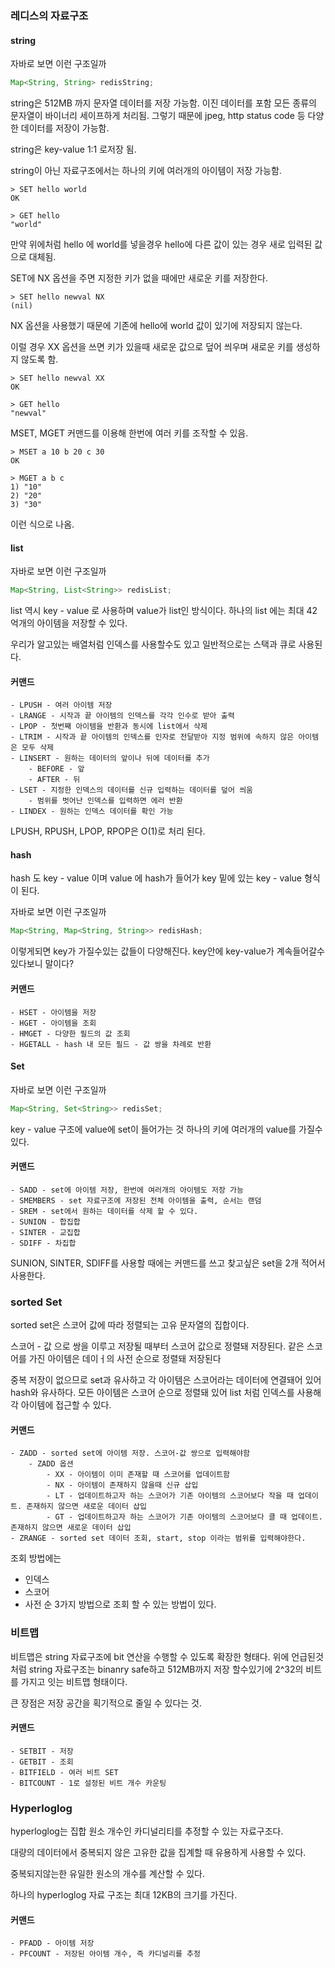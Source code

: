
### 레디스의 자료구조

#### string

자바로 보면 이런 구조일까
```java
Map<String, String> redisString;
```

string은 512MB 까지 문자열 데이터를 저장 가능함.
이진 데이터를 포함 모든 종류의 문자열이 바이너리 세이프하게 처리됨.
그렇기 때문에 jpeg, http status code 등 다양한 데이터를 저장이 가능함.

string은 key-value 1:1 로저장 됨.

string이 아닌 자료구조에서는 하나의 키에 여러개의 아이템이 저장 가능함.

```shell
> SET hello world
OK

> GET hello
"world"
```

만약 위에처럼 hello 에 world를 넣을경우 hello에 다른 값이 있는 경우 새로 입력된 값으로 대체됨.

SET에 NX 옵션을 주면 지정한 키가 없을 때에만 새로운 키를 저장한다.

```shell
> SET hello newval NX
(nil)
```

NX 옵션을 사용했기 때문에 기존에 hello에 world 값이 있기에 저장되지 않는다.

이럴 경우 XX 옵션을 쓰면 키가 있을때 새로운 값으로 덮어 씌우며 새로운 키를 생성하지 않도록 함.

```shell 
> SET hello newval XX
OK

> GET hello
"newval"
```

MSET, MGET 커맨드를 이용해 한번에 여러 키를 조작할 수 있음.

```shell
> MSET a 10 b 20 c 30
OK

> MGET a b c
1) "10"
2) "20"
3) "30"
```

이런 식으로 나옴.

#### list

자바로 보면 이런 구조일까
```java
Map<String, List<String>> redisList;
```

list 역시 key - value 로 사용하며
value가 list인 방식이다. 하나의 list 에는 최대 42억개의 아이템을 저장할 수 있다.

우리가 알고있는 배열처럼 인덱스를 사용할수도 있고 일반적으로는 스택과 큐로 사용된다.

#### 커맨드
	- LPUSH - 여러 아이템 저장
	- LRANGE - 시작과 끝 아이템의 인덱스를 각각 인수로 받아 출력
	- LPOP - 첫번째 아이템을 반환과 동시에 list에서 삭제
	- LTRIM - 시작과 끝 아이템의 인덱스를 인자로 전달받아 지정 범위에 속하지 않은 아이템은 모두 삭제
	- LINSERT - 원하는 데이터의 앞이나 뒤에 데이터를 추가
		- BEFORE - 앞
		- AFTER - 뒤
	- LSET - 지정한 인덱스의 데이터를 신규 입력하는 데이터를 덮어 씌움
		- 범위를 벗어난 인덱스를 입력하면 에러 반환
	- LINDEX - 원하는 인덱스 데이터를 확인 가능

LPUSH, RPUSH, LPOP, RPOP은 O(1)로 처리 된다.

#### hash

hash 도 key - value 이며 value 에 hash가 들어가 key 밑에 있는 key - value 형식이 된다.

자바로 보면 이런 구조일까
```java
Map<String, Map<String, String>> redisHash;
```
이렇게되면 key가 가질수있는 값들이 다양해진다.
key안에 key-value가 계속들어갈수있다보니 말이다?

#### 커맨드
	- HSET - 아이템을 저장
	- HGET - 아이템을 조회
	- HMGET - 다양한 필드의 값 조회
	- HGETALL - hash 내 모든 필드 - 값 쌍을 차례로 반환

#### Set

자바로 보면 이런 구조일까
```java
Map<String, Set<String>> redisSet;
```

key - value 구조에 value에 set이 들어가는 것
하나의 키에 여러개의 value를 가질수 있다.

#### 커맨드
	- SADD - set에 아이템 저장, 한번에 여러개의 아이템도 저장 가능
	- SMEMBERS - set 자료구조에 저장된 전체 아이템을 출력, 순서는 랜덤
	- SREM - set에서 원하는 데이터를 삭제 할 수 있다.
	- SUNION - 합집합
	- SINTER - 교집합
	- SDIFF - 차집합

SUNION, SINTER, SDIFF를 사용할 때에는 커맨드를 쓰고 찾고싶은 set을 2개 적어서 사용한다.

### sorted Set

sorted set은 스코어 값에 따라 정렬되는 고유 문자열의 집합이다.

스코어 - 값 으로 쌍을 이루고 저장될 때부터 스코어 값으로 정렬돼 저장된다.
같은 스코어를 가진 아이템은 데이ㅓ의 사전 순으로 정렬돼 저장된다

중복 저장이 없으므로 set과 유사하고 각 아이템은 스코어라는 데이터에 연결돼어 있어 hash와 유사하다.
모든 아이템은 스코어 순으로 정렬돼 있어 list 처럼 인덱스를 사용해 각 아이템에 접근할 수 있다.

#### 커맨드
	- ZADD - sorted set에 아이템 저장. 스코어-값 쌍으로 입력해야함
		- ZADD 옵션
			- XX - 아이템이 이미 존재할 때 스코어를 업데이트함
			- NX - 아이템이 존재하지 않을때 신규 삽입
			- LT - 업데이트하고자 하는 스코어가 기존 아이템의 스코어보다 작을 때 업데이트. 존재하지 않으면 새로운 데이터 삽입
			- GT - 업데이트하고자 하는 스코어가 기존 아이템의 스코어보다 클 때 업데이트. 존재하지 않으면 새로운 데이터 삽입
	- ZRANGE - sorted set 데이터 조회, start, stop 이라는 범위를 입력해야한다.

조회 방법에는 
- 인덱스
- 스코어
- 사전 순
3가지 방법으로 조회 할 수 있는 방법이 있다.

### 비트맵

비트맵은 string 자료구조에 bit 연산을 수행할 수 있도록 확장한 형태다. 위에 언급된것처럼 string 자료구조는 binanry safe하고 512MB까지 저장 할수있기에 2^32의 비트를 가지고 잇는 비트맵 형태이다.

큰 장점은 저장 공간을 획기적으로 줄일 수 있다는 것.

#### 커맨드
	- SETBIT - 저장
	- GETBIT - 조회
	- BITFIELD - 여러 비트 SET
	- BITCOUNT - 1로 설정된 비트 개수 카운팅

### Hyperloglog

hyperloglog는 집합 원소 개수인 카디널리티를 추정할 수 있는 자료구조다.

대량의 데이터에서 중복되지 않은 고유한 값을 집계할 때 유용하게 사용할 수 있다.

중복되지않는한 유일한 원소의 개수를 계산할 수 있다.

하나의 hyperloglog 자료 구조는 최대 12KB의 크기를 가진다.

#### 커맨드
	- PFADD - 아이템 저장
	- PFCOUNT - 저장된 아이템 개수, 즉 카디널리를 추정

